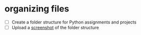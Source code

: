 # organizing files

- [ ] Create a folder structure for Python assignments and projects
- [ ] Upload a [screenshot](screenshot.png) of the folder structure